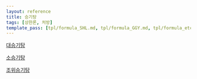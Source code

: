 ```yaml
---
layout: reference
title: 승기탕
tags: [상한론, 처방]
template_pass: [tpl/formula_SHL.md, tpl/formula_GGY.md, tpl/formula_etc.md]
---
```



[대승기탕]({{site.baseurl}}/reference/Formulas/대승기탕)

[소승기탕]({{site.baseurl}}/reference/Formulas/소승기탕)

[조위승기탕]({{site.baseurl}}/reference/Formulas/조위승기탕)
